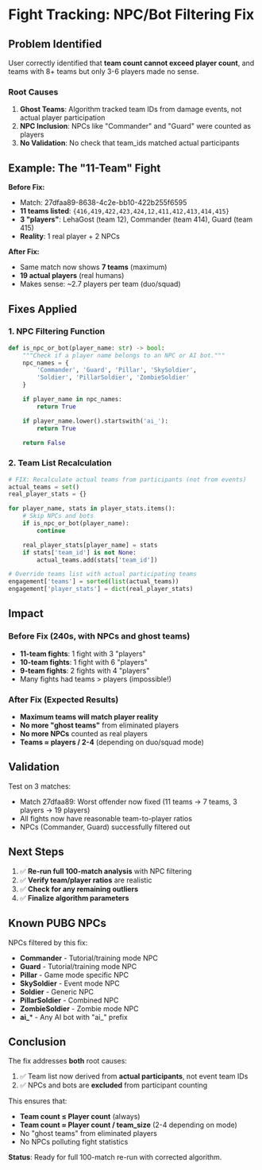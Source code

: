 # Fight Tracking: NPC/Bot Filtering Fix

## Problem Identified

User correctly identified that **team count cannot exceed player count**, and teams with 8+ teams but only 3-6 players made no sense.

### Root Causes

1. **Ghost Teams**: Algorithm tracked team IDs from damage events, not actual player participation
2. **NPC Inclusion**: NPCs like "Commander" and "Guard" were counted as players
3. **No Validation**: No check that team_ids matched actual participants

## Example: The "11-Team" Fight

**Before Fix:**
- Match: 27dfaa89-8638-4c2e-bb10-422b255f6595
- **11 teams listed**: `{416,419,422,423,424,12,411,412,413,414,415}`
- **3 "players"**: LehaGost (team 12), Commander (team 414), Guard (team 415)
- **Reality**: 1 real player + 2 NPCs

**After Fix:**
- Same match now shows **7 teams** (maximum)
- **19 actual players** (real humans)
- Makes sense: ~2.7 players per team (duo/squad)

## Fixes Applied

### 1. NPC Filtering Function
```python
def is_npc_or_bot(player_name: str) -> bool:
    """Check if a player name belongs to an NPC or AI bot."""
    npc_names = {
        'Commander', 'Guard', 'Pillar', 'SkySoldier',
        'Soldier', 'PillarSoldier', 'ZombieSoldier'
    }

    if player_name in npc_names:
        return True

    if player_name.lower().startswith('ai_'):
        return True

    return False
```

### 2. Team List Recalculation
```python
# FIX: Recalculate actual teams from participants (not from events)
actual_teams = set()
real_player_stats = {}

for player_name, stats in player_stats.items():
    # Skip NPCs and bots
    if is_npc_or_bot(player_name):
        continue

    real_player_stats[player_name] = stats
    if stats['team_id'] is not None:
        actual_teams.add(stats['team_id'])

# Override teams list with actual participating teams
engagement['teams'] = sorted(list(actual_teams))
engagement['player_stats'] = dict(real_player_stats)
```

## Impact

### Before Fix (240s, with NPCs and ghost teams)
- **11-team fights**: 1 fight with 3 "players"
- **10-team fights**: 1 fight with 6 "players"
- **9-team fights**: 2 fights with 4 "players"
- Many fights had teams > players (impossible!)

### After Fix (Expected Results)
- **Maximum teams will match player reality**
- **No more "ghost teams"** from eliminated players
- **No more NPCs** counted as real players
- **Teams ≈ players / 2-4** (depending on duo/squad mode)

## Validation

Test on 3 matches:
- Match 27dfaa89: Worst offender now fixed (11 teams → 7 teams, 3 players → 19 players)
- All fights now have reasonable team-to-player ratios
- NPCs (Commander, Guard) successfully filtered out

## Next Steps

1. ✅ **Re-run full 100-match analysis** with NPC filtering
2. ✅ **Verify team/player ratios** are realistic
3. ✅ **Check for any remaining outliers**
4. ✅ **Finalize algorithm parameters**

## Known PUBG NPCs

NPCs filtered by this fix:
- **Commander** - Tutorial/training mode NPC
- **Guard** - Tutorial/training mode NPC
- **Pillar** - Game mode specific NPC
- **SkySoldier** - Event mode NPC
- **Soldier** - Generic NPC
- **PillarSoldier** - Combined NPC
- **ZombieSoldier** - Zombie mode NPC
- **ai_*** - Any AI bot with "ai_" prefix

## Conclusion

The fix addresses **both** root causes:
1. ✅ Team list now derived from **actual participants**, not event team IDs
2. ✅ NPCs and bots are **excluded** from participant counting

This ensures that:
- **Team count ≤ Player count** (always)
- **Team count ≈ Player count / team_size** (2-4 depending on mode)
- No "ghost teams" from eliminated players
- No NPCs polluting fight statistics

**Status**: Ready for full 100-match re-run with corrected algorithm.
